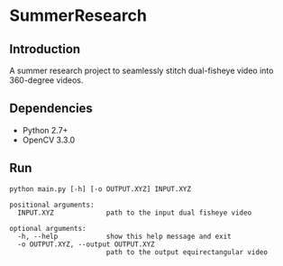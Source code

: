 # SummerResearch

## Introduction

A summer research project to seamlessly stitch dual-fisheye video into 360-degree videos.

## Dependencies

* Python 2.7+
* OpenCV 3.3.0

## Run

```
python main.py [-h] [-o OUTPUT.XYZ] INPUT.XYZ
```

```
positional arguments:
  INPUT.XYZ             path to the input dual fisheye video

optional arguments:
  -h, --help            show this help message and exit
  -o OUTPUT.XYZ, --output OUTPUT.XYZ
                        path to the output equirectangular video
```
